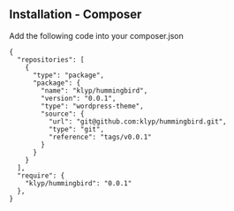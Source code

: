 ## Installation - Composer
Add the following code into your composer.json

    {
      "repositories": [
        {
          "type": "package",
          "package": {
            "name": "klyp/hummingbird",
            "version": "0.0.1",
            "type": "wordpress-theme",
            "source": {
              "url": "git@github.com:klyp/hummingbird.git",
              "type": "git",
              "reference": "tags/v0.0.1"
            }
          }
        }
      ],
      "require": {
        "klyp/hummingbird": "0.0.1"
      },
    }
